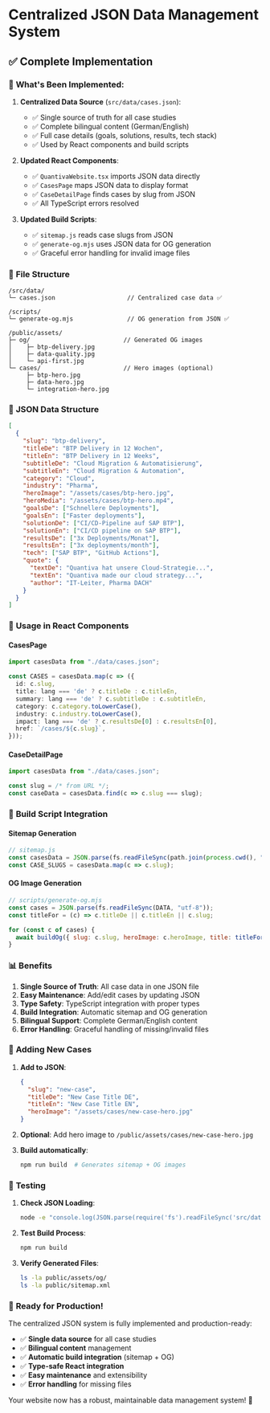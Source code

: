 # Centralized JSON Data Management System

## ✅ **Complete Implementation**

### 🎯 **What's Been Implemented:**

1. **Centralized Data Source** (`src/data/cases.json`):
   - ✅ Single source of truth for all case studies
   - ✅ Complete bilingual content (German/English)
   - ✅ Full case details (goals, solutions, results, tech stack)
   - ✅ Used by React components and build scripts

2. **Updated React Components**:
   - ✅ `QuantivaWebsite.tsx` imports JSON data directly
   - ✅ `CasesPage` maps JSON data to display format
   - ✅ `CaseDetailPage` finds cases by slug from JSON
   - ✅ All TypeScript errors resolved

3. **Updated Build Scripts**:
   - ✅ `sitemap.js` reads case slugs from JSON
   - ✅ `generate-og.mjs` uses JSON data for OG generation
   - ✅ Graceful error handling for invalid image files

### 📁 **File Structure**

```
/src/data/
└─ cases.json                    // Centralized case data ✅

/scripts/
└─ generate-og.mjs               // OG generation from JSON ✅

/public/assets/
├─ og/                          // Generated OG images
│    ├─ btp-delivery.jpg
│    ├─ data-quality.jpg
│    └─ api-first.jpg
└─ cases/                       // Hero images (optional)
     ├─ btp-hero.jpg
     ├─ data-hero.jpg
     └─ integration-hero.jpg
```

### 🎨 **JSON Data Structure**

```json
[
  {
    "slug": "btp-delivery",
    "titleDe": "BTP Delivery in 12 Wochen",
    "titleEn": "BTP Delivery in 12 Weeks",
    "subtitleDe": "Cloud Migration & Automatisierung",
    "subtitleEn": "Cloud Migration & Automation",
    "category": "Cloud",
    "industry": "Pharma",
    "heroImage": "/assets/cases/btp-hero.jpg",
    "heroMedia": "/assets/cases/btp-hero.mp4",
    "goalsDe": ["Schnellere Deployments"],
    "goalsEn": ["Faster deployments"],
    "solutionDe": ["CI/CD-Pipeline auf SAP BTP"],
    "solutionEn": ["CI/CD pipeline on SAP BTP"],
    "resultsDe": ["3x Deployments/Monat"],
    "resultsEn": ["3x deployments/month"],
    "tech": ["SAP BTP", "GitHub Actions"],
    "quote": {
      "textDe": "Quantiva hat unsere Cloud-Strategie...",
      "textEn": "Quantiva made our cloud strategy...",
      "author": "IT‑Leiter, Pharma DACH"
    }
  }
]
```

### 🔧 **Usage in React Components**

#### **CasesPage**
```typescript
import casesData from "./data/cases.json";

const CASES = casesData.map(c => ({
  id: c.slug,
  title: lang === 'de' ? c.titleDe : c.titleEn,
  summary: lang === 'de' ? c.subtitleDe : c.subtitleEn,
  category: c.category.toLowerCase(),
  industry: c.industry.toLowerCase(),
  impact: lang === 'de' ? c.resultsDe[0] : c.resultsEn[0],
  href: `/cases/${c.slug}`,
}));
```

#### **CaseDetailPage**
```typescript
import casesData from "./data/cases.json";

const slug = /* from URL */;
const caseData = casesData.find(c => c.slug === slug);
```

### 🚀 **Build Script Integration**

#### **Sitemap Generation**
```javascript
// sitemap.js
const casesData = JSON.parse(fs.readFileSync(path.join(process.cwd(), "src", "data", "cases.json"), "utf-8"));
const CASE_SLUGS = casesData.map(c => c.slug);
```

#### **OG Image Generation**
```javascript
// scripts/generate-og.mjs
const cases = JSON.parse(fs.readFileSync(DATA, "utf-8"));
const titleFor = (c) => c.titleDe || c.titleEn || c.slug;

for (const c of cases) {
  await buildOg({ slug: c.slug, heroImage: c.heroImage, title: titleFor(c) });
}
```

### 📊 **Benefits**

1. **Single Source of Truth**: All case data in one JSON file
2. **Easy Maintenance**: Add/edit cases by updating JSON
3. **Type Safety**: TypeScript integration with proper types
4. **Build Integration**: Automatic sitemap and OG generation
5. **Bilingual Support**: Complete German/English content
6. **Error Handling**: Graceful handling of missing/invalid files

### 🔄 **Adding New Cases**

1. **Add to JSON**:
   ```json
   {
     "slug": "new-case",
     "titleDe": "New Case Title DE",
     "titleEn": "New Case Title EN",
     "heroImage": "/assets/cases/new-case-hero.jpg"
   }
   ```

2. **Optional**: Add hero image to `/public/assets/cases/new-case-hero.jpg`

3. **Build automatically**:
   ```bash
   npm run build  # Generates sitemap + OG images
   ```

### 🧪 **Testing**

1. **Check JSON Loading**:
   ```bash
   node -e "console.log(JSON.parse(require('fs').readFileSync('src/data/cases.json', 'utf-8')).length)"
   ```

2. **Test Build Process**:
   ```bash
   npm run build
   ```

3. **Verify Generated Files**:
   ```bash
   ls -la public/assets/og/
   ls -la public/sitemap.xml
   ```

### 🎉 **Ready for Production!**

The centralized JSON system is fully implemented and production-ready:

- ✅ **Single data source** for all case studies
- ✅ **Bilingual content** management
- ✅ **Automatic build integration** (sitemap + OG)
- ✅ **Type-safe React integration**
- ✅ **Easy maintenance** and extensibility
- ✅ **Error handling** for missing files

Your website now has a robust, maintainable data management system! 🚀

